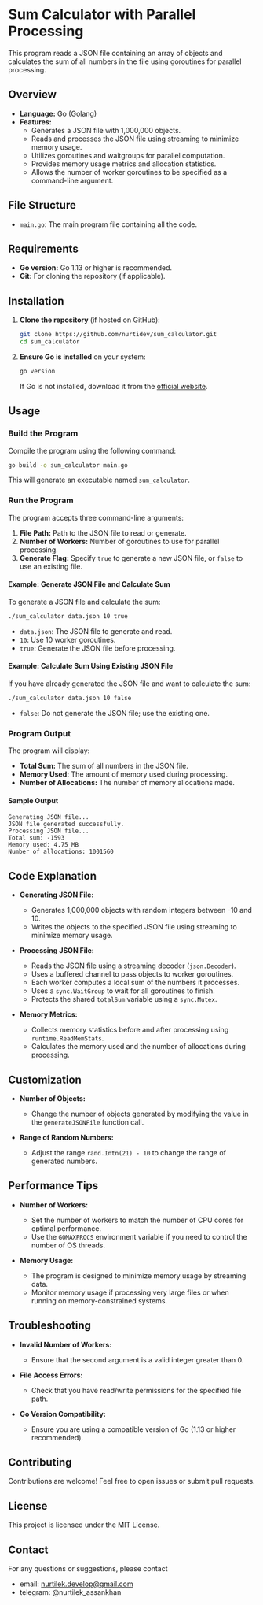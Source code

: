 # Sum Calculator with Parallel Processing

This program reads a JSON file containing an array of objects and calculates the sum of all numbers in the file using goroutines for parallel processing.

## Overview

- **Language:** Go (Golang)
- **Features:**
    - Generates a JSON file with 1,000,000 objects.
    - Reads and processes the JSON file using streaming to minimize memory usage.
    - Utilizes goroutines and waitgroups for parallel computation.
    - Provides memory usage metrics and allocation statistics.
    - Allows the number of worker goroutines to be specified as a command-line argument.

## File Structure

- `main.go`: The main program file containing all the code.

## Requirements

- **Go version:** Go 1.13 or higher is recommended.
- **Git:** For cloning the repository (if applicable).

## Installation

1. **Clone the repository** (if hosted on GitHub):

   ```bash
   git clone https://github.com/nurtidev/sum_calculator.git
   cd sum_calculator
   ```

2. **Ensure Go is installed** on your system:

   ```bash
   go version
   ```

   If Go is not installed, download it from the [official website](https://golang.org/dl/).

## Usage

### Build the Program

Compile the program using the following command:

```bash
go build -o sum_calculator main.go
```

This will generate an executable named `sum_calculator`.

### Run the Program

The program accepts three command-line arguments:

1. **File Path:** Path to the JSON file to read or generate.
2. **Number of Workers:** Number of goroutines to use for parallel processing.
3. **Generate Flag:** Specify `true` to generate a new JSON file, or `false` to use an existing file.

#### Example: Generate JSON File and Calculate Sum

To generate a JSON file and calculate the sum:

```bash
./sum_calculator data.json 10 true
```

- `data.json`: The JSON file to generate and read.
- `10`: Use 10 worker goroutines.
- `true`: Generate the JSON file before processing.

#### Example: Calculate Sum Using Existing JSON File

If you have already generated the JSON file and want to calculate the sum:

```bash
./sum_calculator data.json 10 false
```

- `false`: Do not generate the JSON file; use the existing one.

### Program Output

The program will display:

- **Total Sum:** The sum of all numbers in the JSON file.
- **Memory Used:** The amount of memory used during processing.
- **Number of Allocations:** The number of memory allocations made.

#### Sample Output

```
Generating JSON file...
JSON file generated successfully.
Processing JSON file...
Total sum: -1593
Memory used: 4.75 MB
Number of allocations: 1001560
```

## Code Explanation

- **Generating JSON File:**
    - Generates 1,000,000 objects with random integers between -10 and 10.
    - Writes the objects to the specified JSON file using streaming to minimize memory usage.

- **Processing JSON File:**
    - Reads the JSON file using a streaming decoder (`json.Decoder`).
    - Uses a buffered channel to pass objects to worker goroutines.
    - Each worker computes a local sum of the numbers it processes.
    - Uses a `sync.WaitGroup` to wait for all goroutines to finish.
    - Protects the shared `totalSum` variable using a `sync.Mutex`.

- **Memory Metrics:**
    - Collects memory statistics before and after processing using `runtime.ReadMemStats`.
    - Calculates the memory used and the number of allocations during processing.

## Customization

- **Number of Objects:**
    - Change the number of objects generated by modifying the value in the `generateJSONFile` function call.

- **Range of Random Numbers:**
    - Adjust the range `rand.Intn(21) - 10` to change the range of generated numbers.

## Performance Tips

- **Number of Workers:**
    - Set the number of workers to match the number of CPU cores for optimal performance.
    - Use the `GOMAXPROCS` environment variable if you need to control the number of OS threads.

- **Memory Usage:**
    - The program is designed to minimize memory usage by streaming data.
    - Monitor memory usage if processing very large files or when running on memory-constrained systems.

## Troubleshooting

- **Invalid Number of Workers:**
    - Ensure that the second argument is a valid integer greater than 0.

- **File Access Errors:**
    - Check that you have read/write permissions for the specified file path.

- **Go Version Compatibility:**
    - Ensure you are using a compatible version of Go (1.13 or higher recommended).

## Contributing

Contributions are welcome! Feel free to open issues or submit pull requests.

## License

This project is licensed under the MIT License.

## Contact

For any questions or suggestions, please contact 
- email: [nurtilek.develop@gmail.com](mailto:nurtilek.develop@gmail.com)
- telegram: @nurtilek_assankhan